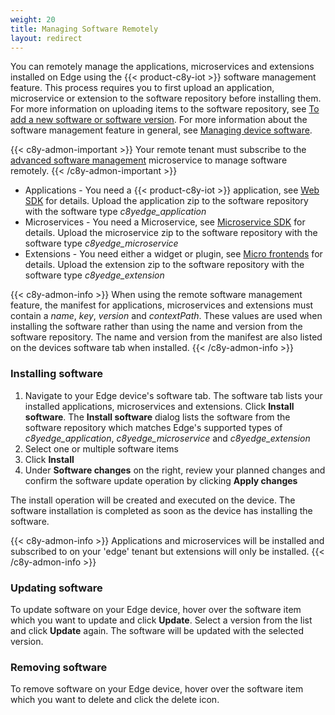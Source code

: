 ```yaml
---
weight: 20
title: Managing Software Remotely
layout: redirect
---
```


You can remotely manage the applications, microservices and extensions installed on Edge using the {{< product-c8y-iot >}} software management feature. This process requires you to first upload an application, microservice or extension to the software repository before installing them. For more information on uploading items to the software repository, see [To add a new software or software version](/users-guide/device-management/#to-add-a-new-software-or-software-version). For more information about the software management feature in general, see [Managing device software](/users-guide/device-management/#managing-device-software).

{{< c8y-admon-important >}}
Your remote tenant must subscribe to the [advanced software management](/reference/device-management-library/#advanced-software-management) microservice to manage software remotely.
{{< /c8y-admon-important >}}

- Applications - You need a {{< product-c8y-iot >}} application, see [Web SDK](/web/overview/) for details. Upload the application zip to the software repository with the software type _c8yedge_application_
- Microservices - You need a Microservice, see [Microservice SDK](/microservice-sdk/introduction/) for details. Upload the microservice zip to the software repository with the software type _c8yedge_microservice_
- Extensions - You need either a widget or plugin, see [Micro frontends](/web/microfrontends/) for details. Upload the extension zip to the software repository with the software type _c8yedge_extension_

{{< c8y-admon-info >}}
When using the remote software management feature, the manifest for applications, microservices and extensions must contain a _name_, _key_, _version_ and _contextPath_. These values are used when installing the software rather than using the name and version from the software repository. The name and version from the manifest are also listed on the devices software tab when installed.
{{< /c8y-admon-info >}}

### Installing software
1. Navigate to your Edge device's software tab. The software tab lists your installed applications, microservices and extensions. Click **Install software**. The **Install software** dialog lists the software from the software repository which matches Edge's supported types of _c8yedge_application_, _c8yedge_microservice_ and _c8yedge_extension_
2. Select one or multiple software items
3. Click **Install**
4. Under **Software changes** on the right, review your planned changes and confirm the software update operation by clicking **Apply changes**

The install operation will be created and executed on the device. The software installation is completed as soon as the device has installing the software.

{{< c8y-admon-info >}}
Applications and microservices will be installed and subscribed to on your 'edge' tenant but extensions will only be installed.
{{< /c8y-admon-info >}}

### Updating software
To update software on your Edge device, hover over the software item which you want to update and click **Update**. Select a version from the list and click **Update** again. The software will be updated with the selected version.

### Removing software
To remove software on your Edge device, hover over the software item which you want to delete and click the delete icon.

